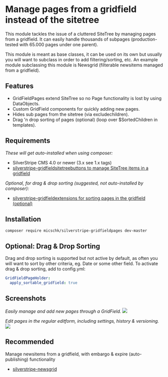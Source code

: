 Manage pages from a gridfield instead of the sitetree
=====================================================

This module tackles the issue of a cluttered SiteTree by managing pages from a gridfield. It can easily handle thousands of subpages (production-tested with 65.000 pages under one parent).

This module is meant as base classes, it can be used on its own but usually you will want to subclass in order to add filtering/sorting, etc. An example module subclassing this module is Newsgrid (filterable newsitems managed from a gridfield).


## Features

* GridFieldPages extend SiteTree so no Page functionality is lost by using DataObjects.
* Custom GridField components for quickly adding new pages.
* Hides sub pages from the sitetree (via excludechildren).
* Drag 'n drop sorting of pages (optional) (loop over $SortedChildren in templates).


## Requirements

*These will get auto-installed when using composer:*

* SilverStripe CMS 4.0 or newer (3.x see 1.x tags)
* [silverstripe-gridfieldsitetreebuttons to manage SiteTree items in a gridfield](https://github.com/micschk/silverstripe-gridfieldsitetreebuttons)

*Optional, for drag & drop sorting (suggested, not auto-installed by composer):*

* [silverstripe-gridfieldextensions for sorting pages in the gridfield (optional)](https://github.com/silverstripe-australia/silverstripe-gridfieldextensions)


## Installation

```
composer require micschk/silverstripe-gridfieldpages dev-master
```

## Optional: Drag & Drop Sorting

Drag and drop sorting is supported but not active by default, as often you will want to sort by other criteria, eg. Date or some other field. To activate drag & drop sorting, add to config.yml:
```yaml
GridFieldPageHolder:
  apply_sortable_gridfield: true
```

## Screenshots

*Easily manage and add new pages through a GridField.*
![](images/screenshots/holderscreen.png)

*Edit pages in the regular editform, including settings, history & versioning.*
![](images/screenshots/editscreen.png)


## Recommended

Manage newsitems from a gridfield, with embargo & expire (auto-publishing) functionality
* [silverstripe-newsgrid](https://github.com/micschk/silverstripe-newsgrid)
